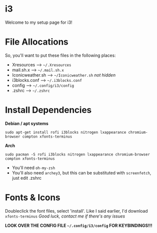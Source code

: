 # i3
Welcome to my setup page for i3!

# File Allocations
So, you'll want to put these files in the following places:
 - Xresources --> `~/.Xresources`
 - mail.sh.x --> `~/.mail.sh.x`
 - Iconicweather.sh --> `~/Iconicweather.sh`  *not hidden*
 - i3blocks.conf --> `~/.i3blocks.conf`
 - config --> `~/.config/i3/config`
 - .zshrc --> `~/.zshrc`
 
# Install Dependencies
**Debian / apt systems**
```
sudo apt-get install rofi i3blocks nitrogen lxappearance chromium-browser compton xfonts-terminus
```
**Arch**
```
sudo pacman -S rofi i3blocks nitrogen lxappearance chromium-browser compton xfonts-terminus
```
+ You'll need `oh-my-zsh`
+ You'll also need `archey3`, but this can be substituted with `screenfetch`, just edit .zshrc

# Fonts & Icons
Doubleclick the font files, select 'install'.
Like I said earlier, I'd download `xfonts-terminus`
*Good luck, contact me if there's any issues*

**LOOK OVER THE CONFIG FILE `~/.config/i3/config` FOR KEYBINDINGS!!!**



